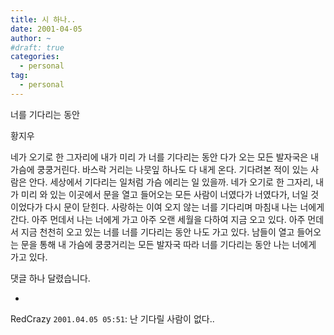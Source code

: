 ```yaml
---
title: 시 하나..
date: 2001-04-05
author: ~
#draft: true
categories:
  - personal
tag:
  - personal
---
```




너를 기다리는 동안

황지우 

네가 오기로 한 그자리에 
내가 미리 가 너를 기다리는 동안 
다가 오는 모든 발자국은 
내가슴에 쿵쿵거린다. 
바스락 거리는 나뭇잎 하나도 다 내게 온다. 
기다려본 적이 있는 사람은 안다. 
세상에서 기다리는 일처럼 가슴 에리는 일 있을까. 
네가 오기로 한 그자리, 내가 미리 와 있는 이곳에서 
문을 열고 들어오는 모든 사람이 
너였다가 
너였다가, 너일 것이었다가 
다시 문이 닫힌다. 
사랑하는 이여 
오지 않는 너를 기다리며 
마침내 나는 너에게 간다. 
아주 먼데서 나는 너에게 가고 
아주 오랜 세월을 다하여 지금 오고 있다. 
아주 먼데서 지금 천천히 오고 있는 너를 
너를 기다리는 동안 나도 가고 있다. 
남들이 열고 들어오는 문을 통해 
내 가슴에 쿵쿵거리는 모든 발자국 따라 
너를 기다리는 동안 나는 너에게 가고 있다.


 댓글 하나 달렸습니다.

- 
RedCrazy `2001.04.05 05:51`: 
난 기다릴 사람이 없다..




